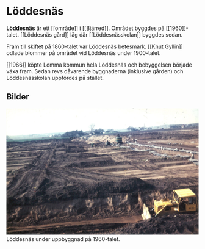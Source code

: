 # Löddesnäs

**Löddesnäs** är ett [[område]] i [[Bjärred]]. Området byggdes på [[1960]]-talet. [[Löddesnäs gård]] låg där [[Löddesnässkolan]] byggdes sedan.

Fram till skiftet på 1860-talet var Löddesnäs betesmark. [[Knut Gyllin]] odlade blommer på området vid Löddesnäs under 1900-talet.

[[1966]] köpte Lomma kommun hela Löddesnäs och bebyggelsen började växa fram. Sedan revs dåvarende byggnaderna (inklusive gården) och Löddesnässkolan uppfördes på stället.

## Bilder

![Löddesnäs_001](images/Löddesnäs_001.jpg)
Löddesnäs under uppbyggnad på 1960-talet.
